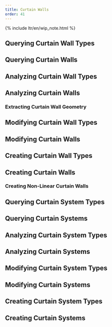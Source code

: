 ```yaml
---
title: Curtain Walls
order: 41
---
```


{% include ltr/en/wip_note.html %}


<!-- Curtain Walls -->

## Querying Curtain Wall Types
## Querying Curtain Walls

## Analyzing Curtain Wall Types
## Analyzing Curtain Walls

### Extracting Curtain Wall Geometry

<!-- https://github.com/mcneel/rhino.inside-revit/issues/42 -->

## Modifying Curtain Wall Types
## Modifying Curtain Walls

## Creating Curtain Wall Types
## Creating Curtain Walls

### Creating Non-Linear Curtain Walls

<!-- https://github.com/mcneel/rhino.inside-revit/issues/47 -->




<!-- Curtain Systems -->

## Querying Curtain System Types
## Querying Curtain Systems

## Analyzing Curtain System Types
## Analyzing Curtain Systems

## Modifying Curtain System Types
## Modifying Curtain Systems

## Creating Curtain System Types
## Creating Curtain Systems
